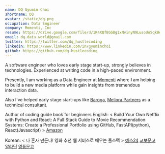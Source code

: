 ```yaml
---
name: DQ Gyumin Choi
shortname: DQ
avatar: /static/dq.png
occupation: Data Engineer
company: Momenti, Inc
resume: https://drive.google.com/file/d/1K4XQfBGGBg1xNvinyN9LusoUoSqkUdTo/view?usp=sharing
email: dq.data.world@gmail.com
twitter: https://twitter.com/dq_hustlecoding
linkedin: https://www.linkedin.com/in/gyuminchoi
github: https://github.com/dq-hustlecoding
---
```


A software engineer who loves early stage start-up, strongly believes in technologies. Experienced at writing code in a high-paced environment.

Presently, I am working as a Data Engineer at [Momenti](https://momenti.tv) where I am helping to build a new media platform while gain insights from tremendous interaction data.

Also I've helped early stage start-ups like [Baroga](https://www.바로가.com), [Meliora Partners](https://meliorapartners.com) as a technical consultant.


Author of coding guide book for beginners
English: < Build Your Own Netflix with Python and React: A Full Stack Guide to Movie Recommendation Systems: Create a Professional Portfolio using GitHub, FastAPI(python), React(Javascript) >
[Amazon](https://a.co/d/crhmMBu) 

Korean: < 나 혼자 만든다! 영화 추천 웹 서비스로 배우는 풀스택 >
[예스24](http://www.yes24.com/Product/Goods/116009699)
[교보문고](https://product.kyobobook.co.kr/detail/S000200398450)
[알라딘](https://www.aladin.co.kr/shop/wproduct.aspx?ItemId=306366957)
[영풍문고](https://www.ypbooks.co.kr/m_detail_view.yp?code=101208352)
